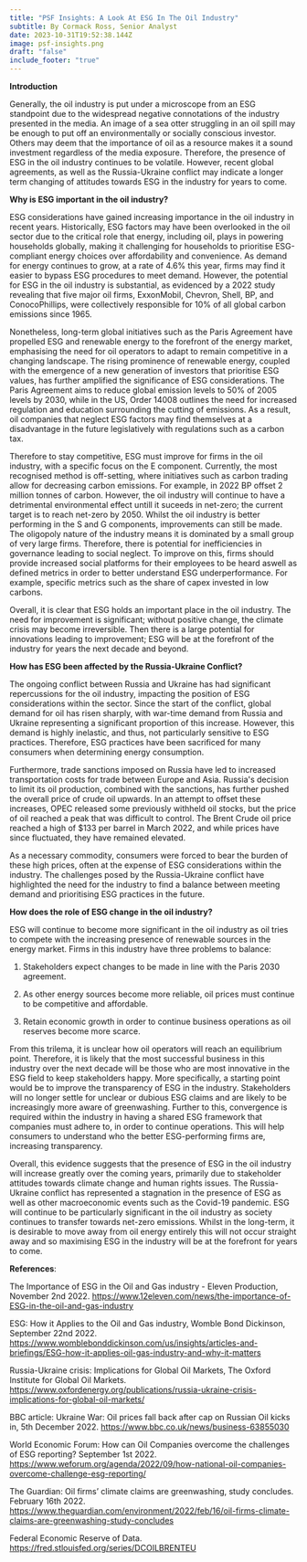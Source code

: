 ```yaml
---
title: "PSF Insights: A Look At ESG In The Oil Industry"
subtitle: By Cormack Ross, Senior Analyst
date: 2023-10-31T19:52:38.144Z
image: psf-insights.png
draft: "false"
include_footer: "true"
---
```

**Introduction** 

Generally, the oil industry is put under a microscope from an ESG standpoint due to the widespread negative connotations of the industry presented in the media. An image of a sea otter struggling in an oil spill may be enough to put off an environmentally or socially conscious investor. Others may deem that the importance of oil as a resource makes it a sound investment regardless of the media exposure. Therefore, the presence of ESG in the oil industry continues to be volatile. However, recent global agreements, as well as the Russia-Ukraine conflict may indicate a longer term changing of attitudes towards ESG in the industry for years to come. 

**Why is ESG important in the oil industry?** 

ESG considerations have gained increasing importance in the oil industry in recent years. Historically, ESG factors may have been overlooked in the oil sector due to the critical role that energy, including oil, plays in powering households globally, making it challenging for households to prioritise ESG-compliant energy choices over affordability and convenience. As demand for energy continues to grow, at a rate of 4.6% this year, firms may find it easier to bypass ESG procedures to meet demand. However, the potential for ESG in the oil industry is substantial, as evidenced by a 2022 study revealing that five major oil firms, ExxonMobil, Chevron, Shell, BP, and ConocoPhillips, were collectively responsible for 10% of all global carbon emissions since 1965.

Nonetheless, long-term global initiatives such as the Paris Agreement have propelled ESG and renewable energy to the forefront of the energy market, emphasising the need for oil operators to adapt to remain competitive in a changing landscape. The rising prominence of renewable energy, coupled with the emergence of a new generation of investors that prioritise ESG values, has further amplified the significance of ESG considerations. The Paris Agreement aims to reduce global emission levels to 50% of 2005 levels by 2030, while in the US, Order 14008 outlines the need for increased regulation and education surrounding the cutting of emissions. As a result, oil companies that neglect ESG factors may find themselves at a disadvantage in the future legislatively with regulations such as a carbon tax. 

Therefore to stay competitive, ESG must improve for firms in the oil industry, with a specific focus on the E component. Currently, the most recognised method is off-setting, where initiatives such as carbon trading allow for decreasing carbon emissions. For example, in 2022 BP offset 2 million tonnes of carbon. However, the oil industry will continue to have a detrimental environmental effect untill it suceeds in net-zero; the current target is to reach net-zero by 2050. Whilst the oil industry is better performing in the S and G components, improvements can still be made. The oligopoly nature of the industry means it is dominated by a small group of very large firms. Therefore, there is potential for inefficiencies in governance leading to social neglect. To improve on this, firms should provide increased social platforms for their employees to be heard aswell as defined metrics in order to better understand ESG underperformance. For example, specific metrics such as the share of capex invested in low carbons. 

Overall, it is clear that ESG holds an important place in the oil industry. The need for improvement is significant; without positive change, the climate crisis may become irreversible. Then there is a large potential for innovations leading to improvement; ESG will be at the forefront of the industry for years the next decade and beyond.

**How has ESG been affected by the Russia-Ukraine Conflict?** 

The ongoing conflict between Russia and Ukraine has had significant repercussions for the oil industry, impacting the position of ESG considerations within the sector. Since the start of the conflict, global demand for oil has risen sharply, with war-time demand from Russia and Ukraine representing a significant proportion of this increase. However, this demand is highly inelastic, and thus, not particularly sensitive to ESG practices. Therefore, ESG practices have been sacrificed for many consumers when determining energy consumption. 

Furthermore, trade sanctions imposed on Russia have led to increased transportation costs for trade between Europe and Asia. Russia's decision to limit its oil production, combined with the sanctions, has further pushed the overall price of crude oil upwards. In an attempt to offset these increases, OPEC released some previously withheld oil stocks, but the price of oil reached a peak that was difficult to control. The Brent Crude oil price reached a high of $133 per barrel in March 2022, and while prices have since fluctuated, they have remained elevated. 

As a necessary commodity, consumers were forced to bear the burden of these high prices, often at the expense of ESG considerations within the industry. The challenges posed by the Russia-Ukraine conflict have highlighted the need for the industry to find a balance between meeting demand and prioritising ESG practices in the future.

**How does the role of ESG change in the oil industry?** 

ESG will continue to become more significant in the oil industry as oil tries to compete with the increasing presence of renewable sources in the energy market. Firms in this industry have three problems to balance: 

1. Stakeholders expect changes to be made in line with the Paris 2030 agreement. 

2. As other energy sources become more reliable, oil prices must continue to be competitive and affordable. 

3. Retain economic growth in order to continue business operations as oil reserves become more scarce. 

From this trilema, it is unclear how oil operators will reach an equilibrium point. Therefore, it is likely that the most successful business in this industry over the next decade will be those who are most innovative in the ESG field to keep stakeholders happy. More specifically, a starting point would be to improve the transparency of ESG in the industry. Stakeholders will no longer settle for unclear or dubious ESG claims and are likely to be increasingly more aware of greenwashing. Further to this, convergence is required within the industry in having a shared ESG framework that companies must adhere to, in order to continue operations. This will help consumers to understand who the better ESG-performing firms are, increasing transparency. 

Overall, this evidence suggests that the presence of ESG in the oil industry will increase greatly over the coming years, primarily due to stakeholder attitudes towards climate change and human rights issues. The Russia-Ukraine conflict has represented a stagnation in the presence of ESG as well as other macroeconomic events such as the Covid-19 pandemic. ESG will continue to be particularly significant in the oil industry as society continues to transfer towards net-zero emissions. Whilst in the long-term, it is desirable to move away from oil energy entirely this will not occur straight away and so maximising ESG in the industry will be at the forefront for years to come.

**References**: 

The Importance of ESG in the Oil and Gas industry - Eleven Production, November 2nd 2022. https://www.12eleven.com/news/the-importance-of-ESG-in-the-oil-and-gas-industry 

ESG: How it Applies to the Oil and Gas industry, Womble Bond Dickinson, September 22nd 2022. https://www.womblebonddickinson.com/us/insights/articles-and-briefings/ESG-how-it-applies-oil-gas-industry-and-why-it-matters 

Russia-Ukraine crisis: Implications for Global Oil Markets, The Oxford Institute for Global Oil Markets. https://www.oxfordenergy.org/publications/russia-ukraine-crisis-implications-for-global-oil-markets/ 

BBC article: Ukraine War: Oil prices fall back after cap on Russian Oil kicks in, 5th December 2022. https://www.bbc.co.uk/news/business-63855030 

World Economic Forum: How can Oil Companies overcome the challenges of ESG reporting? September 1st 2022. https://www.weforum.org/agenda/2022/09/how-national-oil-companies-overcome-challenge-esg-reporting/ 

The Guardian: Oil firms’ climate claims are greenwashing, study concludes. February 16th 2022. https://www.theguardian.com/environment/2022/feb/16/oil-firms-climate-claims-are-greenwashing-study-concludes 

Federal Economic Reserve of Data. https://fred.stlouisfed.org/series/DCOILBRENTEU